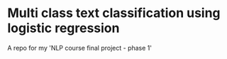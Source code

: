 # Multi class text classification using logistic regression
A repo for my 'NLP course final project - phase 1'

